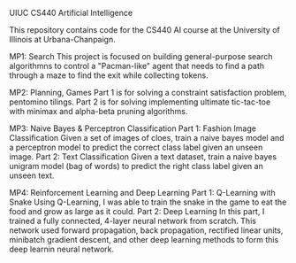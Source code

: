 UIUC CS440 Artificial Intelligence

This repository contains code for the CS440 AI course at the University of Illinois at Urbana-Chanpaign.

MP1: Search
This project is focused on building general-purpose search algorithmns to control a
"Pacman-like" agent that needs to find a path through a maze to find the exit while
collecting tokens.

MP2: Planning, Games
Part 1 is for solving a constraint satisfaction problem, pentomino tilings.
Part 2 is for solving implementing ultimate tic-tac-toe with minimax and alpha-beta pruning algorithms.

MP3: Naive Bayes & Perceptron Classification
Part 1: Fashion Image Classification
Given a set of images of cloes, train a naive bayes model and a perceptron model to predict the correct class label given an unseen image.
Part 2: Text Classification
Given a text dataset, train a naive bayes unigram model (bag of words) to predict the right class label given an unseen text.

MP4: Reinforcement Learning and Deep Learning
Part 1: Q-Learning with Snake
Using Q-Learning, I was able to train the snake in the game to eat the food and grow as large as it could.
Part 2: Deep Learning
In this part, I trained a fully connected, 4-layer neural network from scratch. This network used forward propagation, back propagation, rectified linear units, minibatch gradient descent, and other deep learning methods to form this deep learnin neural network.